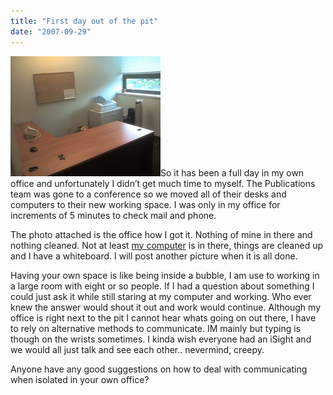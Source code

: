 ```yaml
---
title: "First day out of the pit"
date: "2007-09-29"
---
```


[![Totally my own office](/images/1450315968_1ad085e335_m.jpg)](http://www.flickr.com/photos/dorkstyle/1450315968/ "Photo Sharing")So it has been a full day in my own office and unfortunately I didn’t get much time to myself. The Publications team was gone to a conference so we moved all of their desks and computers to their new working space. I was only in my office for increments of 5 minutes to check mail and phone.

The photo attached is the office how I got it. Nothing of mine in there and nothing cleaned. Not at least [my computer](http://www.flickr.com/photos/dorkstyle/150722095/) is in there, things are cleaned up and I have a whiteboard. I will post another picture when it is all done.

Having your own space is like being inside a bubble, I am use to working in a large room with eight or so people. If I had a question about something I could just ask it while still staring at my computer and working. Who ever knew the answer would shout it out and work would continue. Although my office is right next to the pit I cannot hear whats going on out there, I have to rely on alternative methods to communicate. IM mainly but typing is though on the wrists sometimes. I kinda wish everyone had an iSight and we would all just talk and see each other.. nevermind, creepy.

Anyone have any good suggestions on how to deal with communicating when isolated in your own office?
